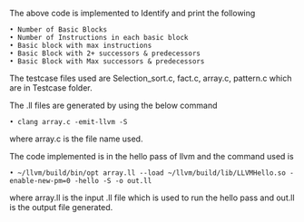 The above code is implemented to Identify and print the following 

    • Number of Basic Blocks 
    • Number of Instructions in each basic block 
    • Basic block with max instructions 
    • Basic Block with 2+ successors & predecessors 
    • Basic Block with Max successors & predecessors

The testcase files used are Selection_sort.c, fact.c, array.c, pattern.c which are in Testcase folder.

The .ll files are generated by using the below command

    • clang array.c -emit-llvm -S 

where array.c is the file name used.

The code implemented is in the hello pass of llvm and the command used is 

    • ~/llvm/build/bin/opt array.ll --load ~/llvm/build/lib/LLVMHello.so -enable-new-pm=0 -hello -S -o out.ll
    
where array.ll is the input .ll file which is used to run the hello pass and out.ll is the output file generated.
